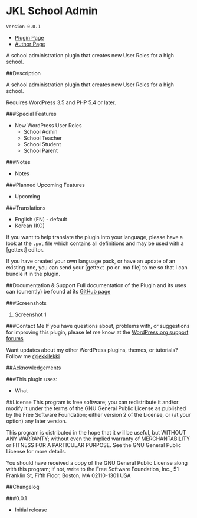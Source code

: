 # JKL School Admin

`Version 0.0.1`

* [Plugin Page](https://github.com/jekkilekki/plugin-jkl-school-admin)
* [Author Page](http://www.aaronsnowberger.com/)

A school administration plugin that creates new User Roles for a high school.

##Description

A school administration plugin that creates new User Roles for a high school.

Requires WordPress 3.5 and PHP 5.4 or later.

###Special Features 
* New WordPress User Roles
  * School Admin
  * School Teacher
  * School Student
  * School Parent

###Notes
* Notes

###Planned Upcoming Features 
* Upcoming

###Translations 
* English (EN) - default
* Korean (KO)

If you want to help translate the plugin into your language, please have a look 
at the `.pot` file which contains all definitions and may be used with a [gettext] 
editor.

If you have created your own language pack, or have an update of an existing one, 
you can send your [gettext .po or .mo file] to me so that I can bundle it in the
plugin.

##Documentation & Support
Full documentation of the Plugin and its uses can (currently) be found at its 
[GitHub page](https://github.com/jekkilekki/plugin-jkl-school-admin) 

###Screenshots

1. Screenshot 1

###Contact Me
If you have questions about, problems with, or suggestions for improving this 
plugin, please let me know at the [WordPress.org support forums](http://wordpress.org/support/plugin/jkl-school-admin)

Want updates about my other WordPress plugins, themes, or tutorials? Follow me 
[@jekkilekki](http://twitter.com/jekkilekki)

##Acknowledgements 

###This plugin uses:

* What

##License
This program is free software; you can redistribute it and/or modify it under the terms 
of the GNU General Public License as published by the Free Software Foundation; either 
version 2 of the License, or (at your option) any later version.

This program is distributed in the hope that it will be useful, but WITHOUT ANY 
WARRANTY; without even the implied warranty of MERCHANTABILITY or FITNESS FOR A 
PARTICULAR PURPOSE. See the GNU General Public License for more details.

You should have received a copy of the GNU General Public License along with this 
program; if not, write to the Free Software Foundation, Inc., 51 Franklin St, Fifth 
Floor, Boston, MA 02110-1301 USA

##Changelog

###0.0.1
* Initial release
